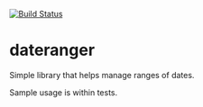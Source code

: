 [![Build
Status](https://travis-ci.org/jthoms1/dateRanges.png?branch=master)](https://travis-ci.org/jthoms1/dateRanges)


dateranger
=================

Simple library that helps manage ranges of dates.

Sample usage is within tests.
